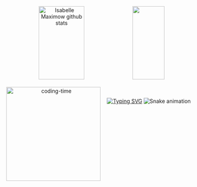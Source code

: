 <div align="center">  
  <img width="49%" height="195px" src="https://github-readme-stats.vercel.app/api?username=Isabelle-maximow&show_icons=true&count_private=true&hide_border=true&title_color=5d5fe8&icon_color=5d5fe8&text_color=c9d1d9&bg_color=0d1117" alt="Isabelle Maximow github stats" /> 
  <img width="41%" height="195px" src="https://github-readme-stats.vercel.app/api/top-langs/?username=Isabelle-maximow&layout=compact&hide_border=true&title_color=5d5fe8&text_color=5d5fe8&bg_color=0d1117" />
</div>



   
<div align="center"> 
 <div style="display: inline_block"><br>
    <img align="left" height="250" alt="coding-time" src="devGif.gif">

  

 </div>
<div>

##

[![Typing SVG](https://readme-typing-svg.demolab.com?font=Fira+Code&size=21&pause=999&color=F73C36&center=verdadeiro&vCenter=falso&repeat=verdadeiro&random=falso&width=446&lines=Ol%C3%A1%2C+me+chamo+Isabelle;Desenvolvedora+Python)](https://git.io/typing-svg)
![Snake animation](https://github.com/LuigiGF/LuigiGF/blob/output/github-contribution-grid-snake.svg)

  

